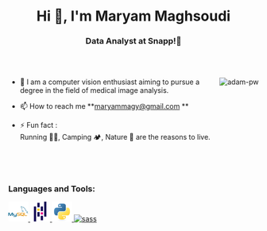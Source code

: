 <h1 align="center">Hi 👋, I'm Maryam Maghsoudi</h1>
<h3 align="center">Data Analyst at Snapp!🚗</h3>

<br>



<br>

<p><img align="right" src="https://github.com/Adam-pw/Adam-pw/blob/main/animation_500_kxa883sd.gif" alt="adam-pw" /></p>


- 🌱 I am a computer vision enthusiast aiming to pursue a degree in the field of medical image analysis.

- 📫 How to reach me **maryammagy@gmail.com **

- ⚡ Fun fact : <br>
Running 🏃‍♀️, Camping 🏕️, Nature 🌲 are the reasons to live.

#

<br>

<h3 align="left">Languages and Tools:</h3>
<p align="left"> </a> <a href="https://www.mysql.com/" target="_blank" rel="noreferrer"> <img
      src="https://raw.githubusercontent.com/devicons/devicon/master/icons/mysql/mysql-original-wordmark.svg"
      alt="mysql" width="40" height="40" /> </a> <a href="https://pandas.pydata.org/" target="_blank" rel="noreferrer">
    <img
      src="https://raw.githubusercontent.com/devicons/devicon/2ae2a900d2f041da66e950e4d48052658d850630/icons/pandas/pandas-original.svg"
      alt="pandas" width="40" height="40" /> </a> <a href="https://www.python.org" target="_blank" rel="noreferrer"> <img
      src="https://raw.githubusercontent.com/devicons/devicon/master/icons/python/python-original.svg" alt="python"
      width="40" height="40" /> </a> 
      <a href="https://opencv.org" target="_blank" rel="noreferrer"> 
      <img src="https://upload.wikimedia.org/wikipedia/commons/3/32/OpenCV_Logo_with_text_svg_version.svg" alt="sass" width="40"
      height="40" /> </a></p>

